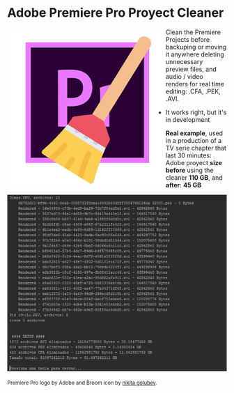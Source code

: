 # Adobe Premiere Pro Proyect Cleaner
<img src="/java_gui_project/PremiereCleaner/src/img/logo.png" style="float:left">
Clean the Premiere Projects before backuping or moving it anywhere deleting unnecessary preview files, and audio / video renders for real time editing:
.CFA, .PEK, .AVI.

* It works right, but it's in development

<b>Real example</b>, used in a production of a TV serie chapter that last 30 minutes:
Adobe proyect <b>size before</b> using the cleaner <b>110 GB</b>, and <b>after</b>: <b>45 GB</b>

<img src="./python_app/adobe-premiere-pro-cleaner.PNG">

<small>Premiere Pro logo by Adobe and Broom icon by <a href="http://www.flaticon.com/authors/nikita-golubev">nikita golubev</a>.</small>